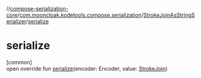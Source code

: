 //[compose-serialization-core](../../../index.md)/[com.mooncloak.kodetools.compose.serialization](../index.md)/[StrokeJoinAsStringSerializer](index.md)/[serialize](serialize.md)

# serialize

[common]\
open override fun [serialize](serialize.md)(encoder: Encoder, value: [StrokeJoin](https://developer.android.com/reference/kotlin/androidx/compose/ui/graphics/StrokeJoin.html))
